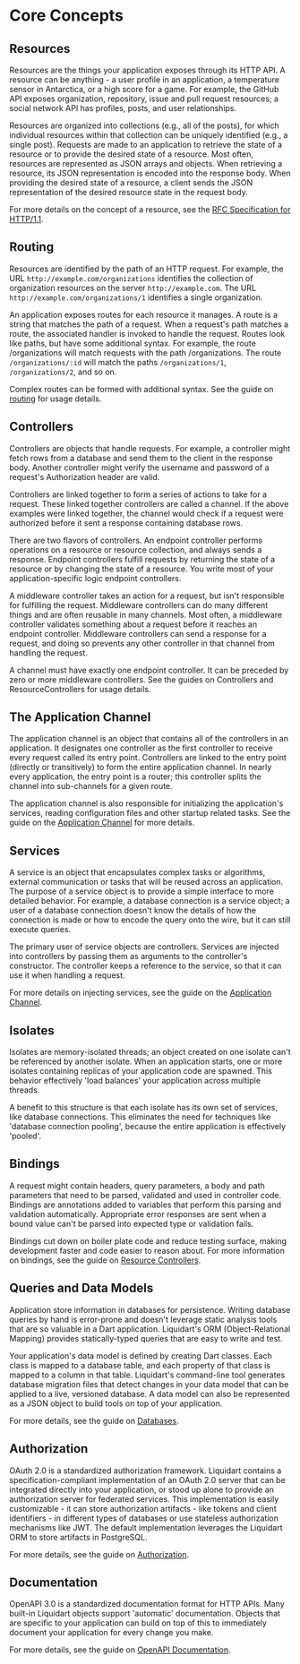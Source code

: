 # Core Concepts

## Resources

Resources are the things your application exposes through its HTTP API. A resource can be anything - a user profile in an application, a temperature sensor in Antarctica, or a high score for a game. For example, the GitHub API exposes organization, repository, issue and pull request resources; a social network API has profiles, posts, and user relationships.

Resources are organized into collections (e.g., all of the posts), for which individual resources within that collection can be uniquely identified (e.g., a single post). Requests are made to an application to retrieve the state of a resource or to provide the desired state of a resource. Most often, resources are represented as JSON arrays and objects. When retrieving a resource, its JSON representation is encoded into the response body. When providing the desired state of a resource, a client sends the JSON representation of the desired resource state in the request body.

For more details on the concept of a resource, see the [RFC Specification for HTTP/1.1](https://tools.ietf.org/html/rfc7231).

## Routing

Resources are identified by the path of an HTTP request. For example, the URL `http://example.com/organizations` identifies the collection of organization resources on the server `http://example.com`. The URL `http://example.com/organizations/1` identifies a single organization.

An application exposes routes for each resource it manages. A route is a string that matches the path of a request. When a request's path matches a route, the associated handler is invoked to handle the request. Routes look like paths, but have some additional syntax. For example, the route /organizations will match requests with the path /organizations. The route `/organizations/:id` will match the paths `/organizations/1`, `/organizations/2`, and so on.

Complex routes can be formed with additional syntax. See the guide on [routing](https://aldrinsartfactory.github.io/liquidart/http/routing/) for usage details.

## Controllers

Controllers are objects that handle requests. For example, a controller might fetch rows from a database and send them to the client in the response body. Another controller might verify the username and password of a request's Authorization header are valid.

Controllers are linked together to form a series of actions to take for a request. These linked together controllers are called a channel. If the above examples were linked together, the channel would check if a request were authorized before it sent a response containing database rows.

There are two flavors of controllers. An endpoint controller performs operations on a resource or resource collection, and always sends a response. Endpoint controllers fulfill requests by returning the state of a resource or by changing the state of a resource. You write most of your application-specific logic endpoint controllers.

A middleware controller takes an action for a request, but isn't responsible for fulfilling the request. Middleware controllers can do many different things and are often reusable in many channels. Most often, a middleware controller validates something about a request before it reaches an endpoint controller. Middleware controllers can send a response for a request, and doing so prevents any other controller in that channel from handling the request.

A channel must have exactly one endpoint controller. It can be preceded by zero or more middleware controllers. See the guides on Controllers and ResourceControllers for usage details.

## The Application Channel

The application channel is an object that contains all of the controllers in an application. It designates one controller as the first controller to receive every request called its entry point. Controllers are linked to the entry point (directly or transitively) to form the entire application channel. In nearly every application, the entry point is a router; this controller splits the channel into sub-channels for a given route.

The application channel is also responsible for initializing the application's services, reading configuration files and other startup related tasks. See the guide on the [Application Channel](https://aldrinsartfactory.github.io/liquidart/application/channel/) for more details.

## Services

A service is an object that encapsulates complex tasks or algorithms, external communication or tasks that will be reused across an application. The purpose of a service object is to provide a simple interface to more detailed behavior. For example, a database connection is a service object; a user of a database connection doesn't know the details of how the connection is made or how to encode the query onto the wire, but it can still execute queries.

The primary user of service objects are controllers. Services are injected into controllers by passing them as arguments to the controller's constructor. The controller keeps a reference to the service, so that it can use it when handling a request.

For more details on injecting services, see the guide on the [Application Channel](https://aldrinsartfactory.github.io/liquidart/application/channel/).

## Isolates

Isolates are memory-isolated threads; an object created on one isolate can't be referenced by another isolate. When an application starts, one or more isolates containing replicas of your application code are spawned. This behavior effectively 'load balances' your application across multiple threads.

A benefit to this structure is that each isolate has its own set of services, like database connections. This eliminates the need for techniques like 'database connection pooling', because the entire application is effectively 'pooled'.

## Bindings

A request might contain headers, query parameters, a body and path parameters that need to be parsed, validated and used in controller code. Bindings are annotations added to variables that perform this parsing and validation automatically. Appropriate error responses are sent when a bound value can't be parsed into expected type or validation fails.

Bindings cut down on boiler plate code and reduce testing surface, making development faster and code easier to reason about. For more information on bindings, see the guide on [Resource Controllers](https://aldrinsartfactory.github.io/liquidart/http/resource_controller/).

## Queries and Data Models
Application store information in databases for persistence. Writing database queries by hand is error-prone and doesn't leverage static analysis tools that are so valuable in a Dart application. Liquidart's ORM (Object-Relational Mapping) provides statically-typed queries that are easy to write and test.

Your application's data model is defined by creating Dart classes. Each class is mapped to a database table, and each property of that class is mapped to a column in that table. Liquidart's command-line tool generates database migration files that detect changes in your data model that can be applied to a live, versioned database. A data model can also be represented as a JSON object to build tools on top of your application.

For more details, see the guide on [Databases](https://aldrinsartfactory.github.io/liquidart/db/).

## Authorization

OAuth 2.0 is a standardized authorization framework. Liquidart contains a specification-compliant implementation of an OAuth 2.0 server that can be integrated directly into your application, or stood up alone to provide an authorization server for federated services. This implementation is easily customizable - it can store authorization artifacts - like tokens and client identifiers - in different types of databases or use stateless authorization mechanisms like JWT. The default implementation leverages the Liquidart ORM to store artifacts in PostgreSQL.

For more details, see the guide on [Authorization](https://aldrinsartfactory.github.io/liquidart/auth/).

## Documentation

OpenAPI 3.0 is a standardized documentation format for HTTP APIs. Many built-in Liquidart objects support 'automatic' documentation. Objects that are specific to your application can build on top of this to immediately document your application for every change you make.

For more details, see the guide on [OpenAPI Documentation](https://aldrinsartfactory.github.io/liquidart/openapi/).